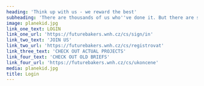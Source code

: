 ```yaml
---
heading: 'Think up with us - we reward the best'
subheading: 'There are thousands of us who''ve done it. But there are still more people who need your ideas.'
image: planekid.jpg
link_one_text: LOGIN
link_one_url: 'https://futurebakers.wnh.cz/cs/sign/in'
link_two_text: 'JOIN US'
link_two_url: 'https://futurebakers.wnh.cz/cs/registrovat'
link_three_text: 'CHECK OUT ACTUAL PROJECTS'
link_four_text: 'CHECK OUT OLD BRIEFS'
link_four_url: 'https://futurebakers.wnh.cz/cs/ukoncene'
media: planekid.jpg
title: Login
---
```


